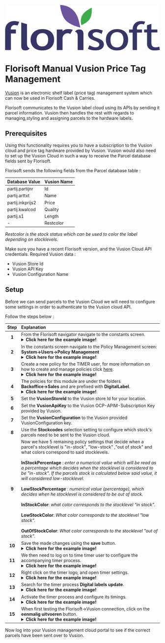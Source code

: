<img src="../../fslogo.png">

# Florisoft Manual Vusion Price Tag Management

[Vusion](https://www.vusion.com/solutions/sesimagotag/electronic-shelf-labels/) is an electronic shelf label (price tag) management system which can now be used in Florisoft Cash & Carries. 

Florisoft communicates to the Vusion label cloud using its APIs by sending it parcel information.
Vusion then handles the rest with regards to managing,styling and assigning parcels to the hardware labels. 

## Prerequisites 

Using this functionality requires you to have a subscription to the Vusion cloud and price tag hardware provided by Vusion.
Vusion would also need to set up the Vusion Cloud in such a way to receive the Parcel database fields sent by Florisoft. 

Florisoft sends the following fields from the Parcel database table :

|Database Value|Vusion Name|
|:--|:--|
|partij.partijnr|Id|
|partij.arttxt|Name|
|partij.inkprijs2|Price|
|partij.kwalcod|Quality|
|partij.s1|Length|
|-|Restcolor|

*Restcolor is the stock status which can be used to color the label depending on stocklevels.*

Make sure you have a recent Florisoft version, and the Vusion Cloud API credentials.
Required Vusion data :

- Vusion Store Id
- Vusion API Key
- Vusion Configuration Name

## Setup

Before we can send parcels to the Vusion Cloud we will need to configure some settings in order to authenticate to the Vusion cloud API. 

Follow the steps below :

|Step|Explanation|
|:-:|:--|
|**1**|From the Florisoft navigator navigate to the constants screen.<details><summary><b>Click here for the example image!</b></summary><img src="Media/1.png"></details>|
|**2**|In the constants screen navigate to the Policy Management screen:<br>**System→Users→Policy Management**<details><summary><b>Click here for the example image!</b></summary><img src="Media/2.png"></details>|
|**3**|Create a new policy for the TIMER user, for more information on how to create and manage policies click [here](https://github.com/florisoft/User.Manuals/blob/main/BASIS/Policy%20Management/Manual%20Policy%20Management%20EN.md).<details><summary><b>Click here for the example image!</b></summary><img src="Media/3.png"><img src="Media/4.png"></details>|
|**4**|The policies for this module are under the folders **Backoffice→Sales** and are prefixed with **DigitalLabel**.<details><summary><b>Click here for the example image!</b></summary><img src="Media/5.png"></details>|
|**5**|Set the **VusionStoreId** to the Vusion store Id for your location.|
|**6**|Set the **VusionApiKey** to the Vusion OCP-APIM-Subscription Key provided by Vusion.|
|**7**|Set the **VusionConfiguration** to the Vusion provided VusionConfiguration key.|
|**8**|Use the **Stockcodes** selection setting to configure which stock's parcels need to be sent to the Vusion cloud.|
|**9**|Now we have 5 remaining policy settings that decide when a parcel's stocklevel is "in-stock", "low-stock" ,"out of stock" and what colors correspond to said stocklevels.<br><br>**InStockPercentage** : *enter a numerical value which will be read as a percentage which decides when the stocklevel is considered to be "in-stock". If the parcels stock is calculated below said value, it will considered low-stocklevel.*<br><br>**LowStockPercentage** : *numerical value (percentage), which decides when he stocklevel is considered to be out of stock.*<br><br>**InStockColor**: *what color corresponds to the stocklevel "in stock".*<br><br>**LowStockColor**: *What color corresponds to the stocklevel "low stock".*<br><br>**OutOfStockColor**: *What color corresponds to the stocklevel "out of stock".*|
|**10**|Save the made changes using the **save** button.<details><summary><b>Click here for the example image!</b></summary><img src="Media/6.png"></details>|
|**11**|We then need to log on to time timer user to configure the accompanying timer process.<details><summary><b>Click here for the example image!</b></summary><img src="Media/8.png"></details>|
|**12**|Right click on the timer logo, and open timer settings.<details><summary><b>Click here for the example image!</b></summary><img src="Media/7.png"></details>|
|**13**|Search for the timer process **Digital labels update**.<details><summary><b>Click here for the example image!</b></summary><img src="Media/21.png"></details>|
|**14**|Activate the timer process and configure its timings.<details><summary><b>Click here for the example image!</b></summary><img src="Media/21.png"></details>|
|**15**|When first testing the Florisoft->Vusion connection, click on the **eenmalig uitvoeren** button.<details><summary><b>Click here for the example image!</b></summary><img src="Media/21.png"></details>|

Now log into your Vusion management cloud portal to see if the correct parcels have been sent over to Vusion.